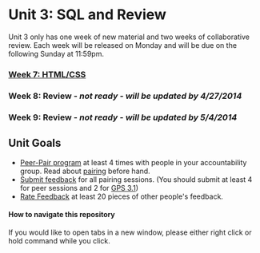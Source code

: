 # Unit 3: SQL and Review

Unit 3 only has one week of new material and two weeks of collaborative review. Each week will be released on Monday and will be due on the following Sunday at 11:59pm.

### [Week 7: HTML/CSS](week_7)
### Week 8: Review - *not ready - will be updated by 4/27/2014*
### Week 9: Review - *not ready - will be updated by 5/4/2014*

## Unit Goals
- [Peer-Pair program](https://github.com/Devbootcamp/phase_0_handbook/blob/master/peer-pairing_sessions.md) at least 4 times with people in your accountability group. Read about [pairing](https://github.com/Devbootcamp/phase_0_handbook/blob/master/pairing_in_phase_0.md) before hand. 
- [Submit feedback](https://socrates.devbootcamp.com/feedback/new) for all pairing sessions. (You should submit at least 4 for peer sessions and 2 for [GPS 3.1](https://github.com/Devbootcamp/phase_0_handbook/blob/master/guided_pairing_sessions.md))
- [Rate Feedback](https://socrates.devbootcamp.com/feedback) at least 20 pieces of other people's feedback. 

#### How to navigate this repository
If you would like to open tabs in a new window, please either right click or hold command while you click. 

